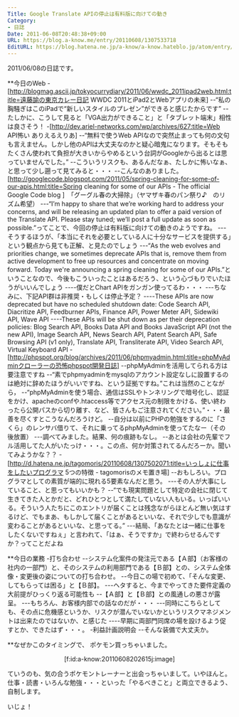 ```yaml
---
Title: Google Translate APIの停止は有料版に向けての動き
Category:
- 日誌
Date: 2011-06-08T20:48:38+09:00
URL: https://blog.a-know.me/entry/20110608/1307533718
EditURL: https://blog.hatena.ne.jp/a-know/a-know.hateblo.jp/atom/entry/12921228815727979639
---
```




2011/06/08の日誌です。


**今日のWeb
-[http://blogmag.ascii.jp/tokyocurrydiary/2011/06/wwdc_2011ipad2web.html:title=遠藤諭の東京カレー日記 WWDC 2011とiPad2とWebアプリの未来]
--“私の胸騒ぎはこのiPadで“新しいスタイルのプレゼン”ができると感じたからです”
--たしかに、こうして見ると「VGA出力ができること」と「タブレット端末」相性は良さそう！
-[http://dev.ariel-networks.com/wp/archives/627:title=Web API怖い  ありえるえりあ]
--“無料で使うWeb APIなので突然止まっても何の文句も言えません。しかし他のAPIは大丈夫なのかと疑心暗鬼になります。そもそもたくさん使われて負担が大きいからやめるという台詞がGoogleから出るとは思っていませんでした。”
--こういうリスクも、あるんだなぁ、たしかに怖いなぁ、と思って少し遡って見てみると・・・
--こんなのありました。[http://googlecode.blogspot.com/2011/05/spring-cleaning-for-some-of-our-apis.html:title=Spring cleaning for some of our APIs - The official Google Code blog ]　「グーグル春の大掃除」（ヤマザキ春のパン祭り♪　のリズム希望）
---“I’m happy to share that we’re working hard to address your concerns, and will be releasing an updated plan to offer a paid version of the Translate API. Please stay tuned; we’ll post a full update as soon as possible.”ってことで、今回の停止は有料版に向けての動きのようですね。
---そうするほうが、「本当にそれを必要としている人に十分なサービスを提供する」という観点から見ても正解、と見たのでしょう
---“As the web evolves and priorities change, we sometimes deprecate APIs   that is, remove them from active development   to free up resources and concentrate on moving forward. Today we're announcing a spring cleaning for some of our APIs.”ということなので、今後もこういったことはあるだろう、という心づもりでいたほうがいいんでしょう
----僕だとChart APIをガンガン使ってるわ・・・
---ちなみに、下記API群は非推奨・もしくは停止予定？
----These APIs are now deprecated but have no scheduled shutdown date: Code Search API, Diacritize API, Feedburner APIs, Finance API, Power Meter API, Sidewiki API, Wave API 
----These APIs will be shut down as per their deprecation policies: Blog Search API, Books Data API and Books JavaScript API (not the new API), Image Search API, News Search API, Patent Search API, Safe Browsing API (v1 only), Translate API, Transliterate API, Video Search API, Virtual Keyboard API 
-[http://phpspot.org/blog/archives/2011/06/phpmyadmin.html:title=phpMyAdminクローラーの恐怖phpspot開発日誌]
--phpMyAdminを活用してられる方は要注意ですね
--“素でphpmyadminをmysqlのアカウント設定なしに設置するのは絶対に辞めたほうがいいですね、という証拠ですね。”これは当然のことながら，
--“phpMyAdminを使う場合、通信はSSLやトンネリングで暗号化し、認証をかけ、apacheのconfや.htaccess等でアクセス元の制限をかける、使い終わったら公開パスから切り離す、など、皆さんもご注意されてください。”・・・最善を尽くすとこうなんだろうけど。
--自分は以前にPHPの勉強をするのに「さくら」のレンサバ借りて、それに乗ってるphpMyAdminを使ってたなー（その後放置）
---調べてみました。結果、何の痕跡もなし。
--あとは会社の先輩でフル活用してた人がいたっけ・・・。この点、何か対策されてるんだろーか。聞いてみようかな？？
-[http://d.hatena.ne.jp/tagomoris/20110608/1307502071:title=いっしょに仕事をしたいプログラマ 5つの特徴 - tagomorisのメモ置き場]
--おもしろい。プログラマとしての素質が端的に現れる5要素なんだと思う。
---その人が大事にしていること、と思ってもいいかも？
--“でも現実問題として特定の会社に閉じて生きてきた人とかだと、どれひとつとして満たしていない人もいる。いっぱいいる。そういう人たちにこのエントリが届くことは残念ながらほとんど無い気はするけど、でもまあ、もしかして届くことがあるといいな、それで少しでも意識が変わることがあるといいな、と思ってる。”
---結局、「あなたとは一緒に仕事をしたくないですねぇ」と言われて、「はぁ、そうですか」で終わらせるんですか？ってことだよね


**今日の業務
-打ち合わせ
--システム化案件の発注元である【Ａ部】（お客様の社内の一部門）と、そのシステムの利用部門である【Ｂ部】との、システム全体像・変更後の姿についての打ち合わせ。
--今日この場で初めて、「そんな変更、してもらっては困る」と【Ｂ部】。
---ヘタすると、今までやってきた要件定義の大前提がひっくり返る可能性も
--【Ａ部】と【Ｂ部】との風通しの悪さが露呈。
---もちろん、お客様内部での話なのだが・・・
---同時にこちらとしても、その点に危機感というか、リスクが潜んでいないかというリスクマネジメントは出来たのではないか、と感じた
----早期に両部門同席の場を設けるよう促すとか、できたはず・・・。
-利益計画説明会
--そんな装備で大丈夫か。


**なぜかこのタイミングで、
ポケモン買っちゃいました。

<div align=center>[f:id:a-know:20110608202615j:image]</div>

ていうのも、気の合うポケモントレーナーと出会っちゃいまして。いやほんと。
仕事・読書・いろんな勉強・・・といった「やるべきこと」と両立できるよう、自制します。


いじょ！


<script src="https://moshi-moshi.moshimo.works/moshimoshi/a_know_blog/20110608-1307533718?title=Google%20Translate%20API%E3%81%AE%E5%81%9C%E6%AD%A2%E3%81%AF%E6%9C%89%E6%96%99%E7%89%88%E3%81%AB%E5%90%91%E3%81%91%E3%81%A6%E3%81%AE%E5%8B%95%E3%81%8D"></script>
